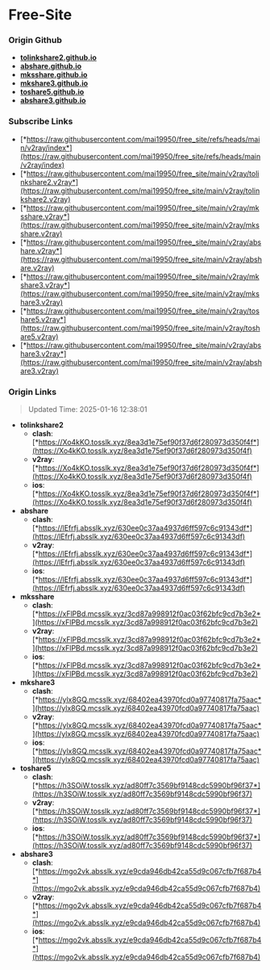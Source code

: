 # Free-Site

### Origin Github

- [**tolinkshare2.github.io**](https://github.com/tolinkshare2/tolinkshare2.github.io)
- [**abshare.github.io**](https://github.com/abshare/abshare.github.io)
- [**mksshare.github.io**](https://github.com/mksshare/mksshare.github.io)
- [**mkshare3.github.io**](https://github.com/mkshare3/mkshare3.github.io)
- [**toshare5.github.io**](https://github.com/toshare5/toshare5.github.io)
- [**abshare3.github.io**](https://github.com/abshare3/abshare3.github.io)

### Subscribe Links

- [*https://raw.githubusercontent.com/mai19950/free_site/refs/heads/main/v2ray/index*](https://raw.githubusercontent.com/mai19950/free_site/refs/heads/main/v2ray/index)
- [*https://raw.githubusercontent.com/mai19950/free_site/main/v2ray/tolinkshare2.v2ray*](https://raw.githubusercontent.com/mai19950/free_site/main/v2ray/tolinkshare2.v2ray)
- [*https://raw.githubusercontent.com/mai19950/free_site/main/v2ray/mksshare.v2ray*](https://raw.githubusercontent.com/mai19950/free_site/main/v2ray/mksshare.v2ray)
- [*https://raw.githubusercontent.com/mai19950/free_site/main/v2ray/abshare.v2ray*](https://raw.githubusercontent.com/mai19950/free_site/main/v2ray/abshare.v2ray)
- [*https://raw.githubusercontent.com/mai19950/free_site/main/v2ray/mkshare3.v2ray*](https://raw.githubusercontent.com/mai19950/free_site/main/v2ray/mkshare3.v2ray)
- [*https://raw.githubusercontent.com/mai19950/free_site/main/v2ray/toshare5.v2ray*](https://raw.githubusercontent.com/mai19950/free_site/main/v2ray/toshare5.v2ray)
- [*https://raw.githubusercontent.com/mai19950/free_site/main/v2ray/abshare3.v2ray*](https://raw.githubusercontent.com/mai19950/free_site/main/v2ray/abshare3.v2ray)

### Origin Links

> Updated Time: 2025-01-16 12:38:01

- **tolinkshare2**
  - **clash**: [*https://Xo4kKO.tosslk.xyz/8ea3d1e75ef90f37d6f280973d350f4f*](https://Xo4kKO.tosslk.xyz/8ea3d1e75ef90f37d6f280973d350f4f)
  - **v2ray**: [*https://Xo4kKO.tosslk.xyz/8ea3d1e75ef90f37d6f280973d350f4f*](https://Xo4kKO.tosslk.xyz/8ea3d1e75ef90f37d6f280973d350f4f)
  - **ios**: [*https://Xo4kKO.tosslk.xyz/8ea3d1e75ef90f37d6f280973d350f4f*](https://Xo4kKO.tosslk.xyz/8ea3d1e75ef90f37d6f280973d350f4f)
- **abshare**
  - **clash**: [*https://lEfrfj.absslk.xyz/630ee0c37aa4937d6ff597c6c91343df*](https://lEfrfj.absslk.xyz/630ee0c37aa4937d6ff597c6c91343df)
  - **v2ray**: [*https://lEfrfj.absslk.xyz/630ee0c37aa4937d6ff597c6c91343df*](https://lEfrfj.absslk.xyz/630ee0c37aa4937d6ff597c6c91343df)
  - **ios**: [*https://lEfrfj.absslk.xyz/630ee0c37aa4937d6ff597c6c91343df*](https://lEfrfj.absslk.xyz/630ee0c37aa4937d6ff597c6c91343df)
- **mksshare**
  - **clash**: [*https://xFlPBd.mcsslk.xyz/3cd87a998912f0ac03f62bfc9cd7b3e2*](https://xFlPBd.mcsslk.xyz/3cd87a998912f0ac03f62bfc9cd7b3e2)
  - **v2ray**: [*https://xFlPBd.mcsslk.xyz/3cd87a998912f0ac03f62bfc9cd7b3e2*](https://xFlPBd.mcsslk.xyz/3cd87a998912f0ac03f62bfc9cd7b3e2)
  - **ios**: [*https://xFlPBd.mcsslk.xyz/3cd87a998912f0ac03f62bfc9cd7b3e2*](https://xFlPBd.mcsslk.xyz/3cd87a998912f0ac03f62bfc9cd7b3e2)
- **mkshare3**
  - **clash**: [*https://ylx8GQ.mcsslk.xyz/68402ea43970fcd0a97740817fa75aac*](https://ylx8GQ.mcsslk.xyz/68402ea43970fcd0a97740817fa75aac)
  - **v2ray**: [*https://ylx8GQ.mcsslk.xyz/68402ea43970fcd0a97740817fa75aac*](https://ylx8GQ.mcsslk.xyz/68402ea43970fcd0a97740817fa75aac)
  - **ios**: [*https://ylx8GQ.mcsslk.xyz/68402ea43970fcd0a97740817fa75aac*](https://ylx8GQ.mcsslk.xyz/68402ea43970fcd0a97740817fa75aac)
- **toshare5**
  - **clash**: [*https://h3SOiW.tosslk.xyz/ad80ff7c3569bf9148cdc5990bf96f37*](https://h3SOiW.tosslk.xyz/ad80ff7c3569bf9148cdc5990bf96f37)
  - **v2ray**: [*https://h3SOiW.tosslk.xyz/ad80ff7c3569bf9148cdc5990bf96f37*](https://h3SOiW.tosslk.xyz/ad80ff7c3569bf9148cdc5990bf96f37)
  - **ios**: [*https://h3SOiW.tosslk.xyz/ad80ff7c3569bf9148cdc5990bf96f37*](https://h3SOiW.tosslk.xyz/ad80ff7c3569bf9148cdc5990bf96f37)
- **abshare3**
  - **clash**: [*https://mgo2vk.absslk.xyz/e9cda946db42ca55d9c067cfb7f687b4*](https://mgo2vk.absslk.xyz/e9cda946db42ca55d9c067cfb7f687b4)
  - **v2ray**: [*https://mgo2vk.absslk.xyz/e9cda946db42ca55d9c067cfb7f687b4*](https://mgo2vk.absslk.xyz/e9cda946db42ca55d9c067cfb7f687b4)
  - **ios**: [*https://mgo2vk.absslk.xyz/e9cda946db42ca55d9c067cfb7f687b4*](https://mgo2vk.absslk.xyz/e9cda946db42ca55d9c067cfb7f687b4)

